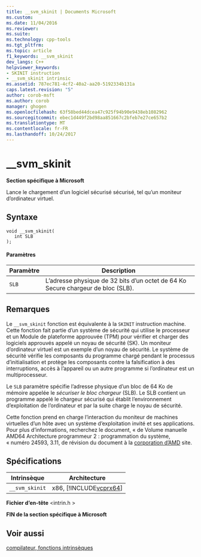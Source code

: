 ```yaml
---
title: __svm_skinit | Documents Microsoft
ms.custom: 
ms.date: 11/04/2016
ms.reviewer: 
ms.suite: 
ms.technology: cpp-tools
ms.tgt_pltfrm: 
ms.topic: article
f1_keywords: __svm_skinit
dev_langs: C++
helpviewer_keywords:
- SKINIT instruction
- __svm_skinit intrinsic
ms.assetid: 787ec781-4cf2-40a2-aa20-5192334b131a
caps.latest.revision: "5"
author: corob-msft
ms.author: corob
manager: ghogen
ms.openlocfilehash: 63f58bed44dcea47c925f94b90e9438eb1082962
ms.sourcegitcommit: ebec1d449f2bd98aa851667c2bfeb7e27ce657b2
ms.translationtype: MT
ms.contentlocale: fr-FR
ms.lasthandoff: 10/24/2017
---
```

# <a name="svmskinit"></a>__svm_skinit
**Section spécifique à Microsoft**  
  
 Lance le chargement d’un logiciel sécurisé sécurisé, tel qu’un moniteur d’ordinateur virtuel.  
  
## <a name="syntax"></a>Syntaxe  
  
```  
void __svm_skinit(  
   int SLB  
);  
```  
  
#### <a name="parameters"></a>Paramètres  
  
|Paramètre|Description|  
|---------------|-----------------|  
|`SLB`|L’adresse physique de 32 bits d’un octet de 64 Ko Secure chargeur de bloc (SLB).|  
  
## <a name="remarks"></a>Remarques  
 Le `__svm_skinit` fonction est équivalente à la `SKINIT` instruction machine. Cette fonction fait partie d’un système de sécurité qui utilise le processeur et un Module de plateforme approuvée (TPM) pour vérifier et charger des logiciels approuvés appelé un noyau de sécurité (SK). Un moniteur d’ordinateur virtuel est un exemple d’un noyau de sécurité. Le système de sécurité vérifie les composants du programme chargé pendant le processus d’initialisation et protège les composants contre la falsification à des interruptions, accès à l’appareil ou un autre programme si l’ordinateur est un multiprocesseur.  
  
 Le `SLB` paramètre spécifie l’adresse physique d’un bloc de 64 Ko de mémoire appelée le *sécuriser le bloc chargeur* (SLB). Le SLB contient un programme appelé le chargeur sécurisé qui établit l’environnement d’exploitation de l’ordinateur et par la suite charge le noyau de sécurité.  
  
 Cette fonction prend en charge l’interaction du moniteur de machines virtuelles d’un hôte avec un système d’exploitation invité et ses applications. Pour plus d’informations, recherchez le document, « de Volume manuelle AMD64 Architecture programmeur 2 : programmation du système, « numéro 24593, 3.11, de révision du document à la [corporation d’AMD](http://go.microsoft.com/fwlink/?LinkId=23746) site.  
  
## <a name="requirements"></a>Spécifications  
  
|Intrinsèque|Architecture|  
|---------------|------------------|  
|`__svm_skinit`|x86, [!INCLUDE[vcprx64](../assembler/inline/includes/vcprx64_md.md)]|  
  
 **Fichier d’en-tête** \<intrin.h >  
  
**FIN de la section spécifique à Microsoft**  
  
## <a name="see-also"></a>Voir aussi  
 [compilateur, fonctions intrinsèques](../intrinsics/compiler-intrinsics.md)